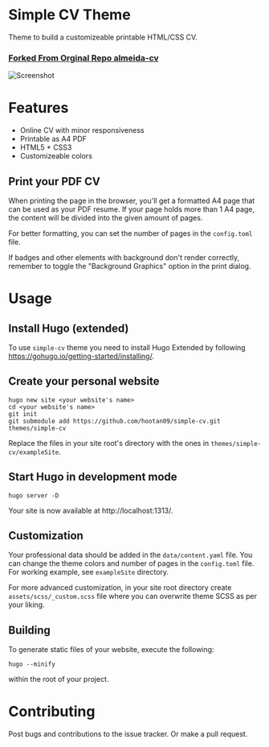 # Simple CV Theme
Theme to build a customizeable printable HTML/CSS CV.

### [Forked From Orginal Repo almeida-cv](https://github.com/ineesalmeida/almeida-cv)

![Screenshot](images/screenshot-full.png)

# Features
 - Online CV with minor responsiveness
 - Printable as A4 PDF
 - HTML5 + CSS3
 - Customizeable colors

## Print your PDF CV
When printing the page in the browser, you'll get a formatted A4 page that can be used as your PDF resume.
If your page holds more than 1 A4 page, the content will be divided into the given amount of pages.

For better formatting, you can set the number of pages in the `config.toml` file.

If badges and other elements with background don't render correctly, remember to toggle the "Background Graphics" option in the print dialog.

# Usage
## Install Hugo (extended)
To use `simple-cv` theme you need to install Hugo Extended by following https://gohugo.io/getting-started/installing/.

## Create your personal website
```
hugo new site <your website's name>
cd <your website's name>
git init
git submodule add https://github.com/hootan09/simple-cv.git themes/simple-cv
```
Replace the files in your site root's directory with the ones in `themes/simple-cv/exampleSite`.

## Start Hugo in development mode
```
hugo server -D
```
Your site is now available at http://localhost:1313/.

## Customization
Your professional data should be added in the `data/content.yaml` file. You can change the theme colors and number of
pages in the `config.toml` file. For working example, see `exampleSite` directory.

For more advanced customization, in your site root directory create `assets/scss/_custom.scss` file where you can
overwrite theme SCSS as per your liking.

## Building
To generate static files of your website, execute the following:
```
hugo --minify
```
within the root of your project.

# Contributing
Post bugs and contributions to the issue tracker. Or make a pull request.
